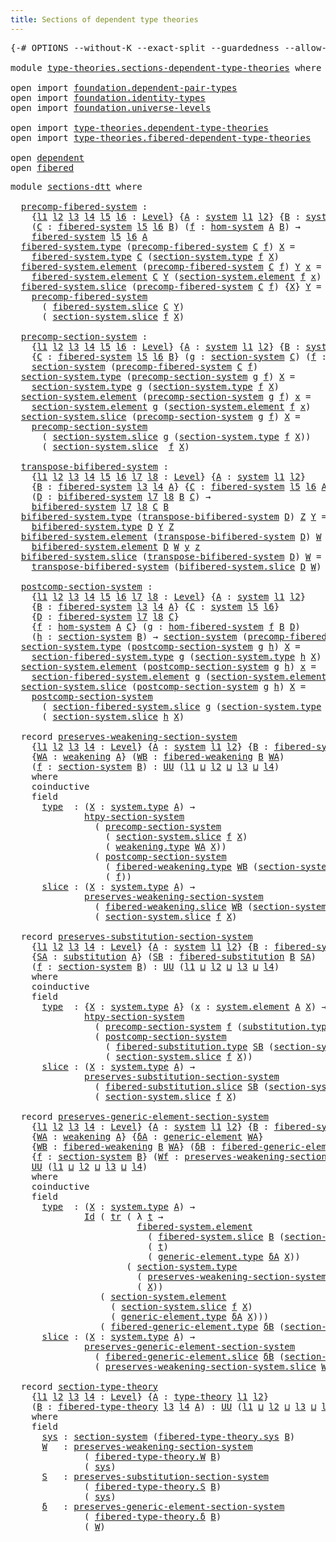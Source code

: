 ```yaml
---
title: Sections of dependent type theories
---
```


<pre class="Agda"><a id="61" class="Symbol">{-#</a> <a id="65" class="Keyword">OPTIONS</a> <a id="73" class="Pragma">--without-K</a> <a id="85" class="Pragma">--exact-split</a> <a id="99" class="Pragma">--guardedness</a> <a id="113" class="Pragma">--allow-unsolved-metas</a> <a id="136" class="Symbol">#-}</a>

<a id="141" class="Keyword">module</a> <a id="148" href="type-theories.sections-dependent-type-theories.html" class="Module">type-theories.sections-dependent-type-theories</a> <a id="195" class="Keyword">where</a>

<a id="202" class="Keyword">open</a> <a id="207" class="Keyword">import</a> <a id="214" href="foundation.dependent-pair-types.html" class="Module">foundation.dependent-pair-types</a>
<a id="246" class="Keyword">open</a> <a id="251" class="Keyword">import</a> <a id="258" href="foundation.identity-types.html" class="Module">foundation.identity-types</a>
<a id="284" class="Keyword">open</a> <a id="289" class="Keyword">import</a> <a id="296" href="foundation.universe-levels.html" class="Module">foundation.universe-levels</a>

<a id="324" class="Keyword">open</a> <a id="329" class="Keyword">import</a> <a id="336" href="type-theories.dependent-type-theories.html" class="Module">type-theories.dependent-type-theories</a>
<a id="374" class="Keyword">open</a> <a id="379" class="Keyword">import</a> <a id="386" href="type-theories.fibered-dependent-type-theories.html" class="Module">type-theories.fibered-dependent-type-theories</a>

<a id="433" class="Keyword">open</a> <a id="438" href="type-theories.dependent-type-theories.html#722" class="Module">dependent</a>
<a id="448" class="Keyword">open</a> <a id="453" href="type-theories.fibered-dependent-type-theories.html#460" class="Module">fibered</a>
</pre>
<pre class="Agda"><a id="474" class="Keyword">module</a> <a id="sections-dtt"></a><a id="481" href="type-theories.sections-dependent-type-theories.html#481" class="Module">sections-dtt</a> <a id="494" class="Keyword">where</a>

  <a id="sections-dtt.precomp-fibered-system"></a><a id="503" href="type-theories.sections-dependent-type-theories.html#503" class="Function">precomp-fibered-system</a> <a id="526" class="Symbol">:</a>
    <a id="532" class="Symbol">{</a><a id="533" href="type-theories.sections-dependent-type-theories.html#533" class="Bound">l1</a> <a id="536" href="type-theories.sections-dependent-type-theories.html#536" class="Bound">l2</a> <a id="539" href="type-theories.sections-dependent-type-theories.html#539" class="Bound">l3</a> <a id="542" href="type-theories.sections-dependent-type-theories.html#542" class="Bound">l4</a> <a id="545" href="type-theories.sections-dependent-type-theories.html#545" class="Bound">l5</a> <a id="548" href="type-theories.sections-dependent-type-theories.html#548" class="Bound">l6</a> <a id="551" class="Symbol">:</a> <a id="553" href="Agda.Primitive.html#597" class="Postulate">Level</a><a id="558" class="Symbol">}</a> <a id="560" class="Symbol">{</a><a id="561" href="type-theories.sections-dependent-type-theories.html#561" class="Bound">A</a> <a id="563" class="Symbol">:</a> <a id="565" href="type-theories.dependent-type-theories.html#1078" class="Record">system</a> <a id="572" href="type-theories.sections-dependent-type-theories.html#533" class="Bound">l1</a> <a id="575" href="type-theories.sections-dependent-type-theories.html#536" class="Bound">l2</a><a id="577" class="Symbol">}</a> <a id="579" class="Symbol">{</a><a id="580" href="type-theories.sections-dependent-type-theories.html#580" class="Bound">B</a> <a id="582" class="Symbol">:</a> <a id="584" href="type-theories.dependent-type-theories.html#1078" class="Record">system</a> <a id="591" href="type-theories.sections-dependent-type-theories.html#539" class="Bound">l3</a> <a id="594" href="type-theories.sections-dependent-type-theories.html#542" class="Bound">l4</a><a id="596" class="Symbol">}</a>
    <a id="602" class="Symbol">(</a><a id="603" href="type-theories.sections-dependent-type-theories.html#603" class="Bound">C</a> <a id="605" class="Symbol">:</a> <a id="607" href="type-theories.dependent-type-theories.html#1261" class="Record">fibered-system</a> <a id="622" href="type-theories.sections-dependent-type-theories.html#545" class="Bound">l5</a> <a id="625" href="type-theories.sections-dependent-type-theories.html#548" class="Bound">l6</a> <a id="628" href="type-theories.sections-dependent-type-theories.html#580" class="Bound">B</a><a id="629" class="Symbol">)</a> <a id="631" class="Symbol">(</a><a id="632" href="type-theories.sections-dependent-type-theories.html#632" class="Bound">f</a> <a id="634" class="Symbol">:</a> <a id="636" href="type-theories.dependent-type-theories.html#8493" class="Function">hom-system</a> <a id="647" href="type-theories.sections-dependent-type-theories.html#561" class="Bound">A</a> <a id="649" href="type-theories.sections-dependent-type-theories.html#580" class="Bound">B</a><a id="650" class="Symbol">)</a> <a id="652" class="Symbol">→</a>
    <a id="658" href="type-theories.dependent-type-theories.html#1261" class="Record">fibered-system</a> <a id="673" href="type-theories.sections-dependent-type-theories.html#545" class="Bound">l5</a> <a id="676" href="type-theories.sections-dependent-type-theories.html#548" class="Bound">l6</a> <a id="679" href="type-theories.sections-dependent-type-theories.html#561" class="Bound">A</a>
  <a id="683" href="type-theories.dependent-type-theories.html#1416" class="Field">fibered-system.type</a> <a id="703" class="Symbol">(</a><a id="704" href="type-theories.sections-dependent-type-theories.html#503" class="Function">precomp-fibered-system</a> <a id="727" href="type-theories.sections-dependent-type-theories.html#727" class="Bound">C</a> <a id="729" href="type-theories.sections-dependent-type-theories.html#729" class="Bound">f</a><a id="730" class="Symbol">)</a> <a id="732" href="type-theories.sections-dependent-type-theories.html#732" class="Bound">X</a> <a id="734" class="Symbol">=</a>
    <a id="740" href="type-theories.dependent-type-theories.html#1416" class="Field">fibered-system.type</a> <a id="760" href="type-theories.sections-dependent-type-theories.html#727" class="Bound">C</a> <a id="762" class="Symbol">(</a><a id="763" href="type-theories.dependent-type-theories.html#1795" class="Field">section-system.type</a> <a id="783" href="type-theories.sections-dependent-type-theories.html#729" class="Bound">f</a> <a id="785" href="type-theories.sections-dependent-type-theories.html#732" class="Bound">X</a><a id="786" class="Symbol">)</a>
  <a id="790" href="type-theories.dependent-type-theories.html#1454" class="Field">fibered-system.element</a> <a id="813" class="Symbol">(</a><a id="814" href="type-theories.sections-dependent-type-theories.html#503" class="Function">precomp-fibered-system</a> <a id="837" href="type-theories.sections-dependent-type-theories.html#837" class="Bound">C</a> <a id="839" href="type-theories.sections-dependent-type-theories.html#839" class="Bound">f</a><a id="840" class="Symbol">)</a> <a id="842" href="type-theories.sections-dependent-type-theories.html#842" class="Bound">Y</a> <a id="844" href="type-theories.sections-dependent-type-theories.html#844" class="Bound">x</a> <a id="846" class="Symbol">=</a>
    <a id="852" href="type-theories.dependent-type-theories.html#1454" class="Field">fibered-system.element</a> <a id="875" href="type-theories.sections-dependent-type-theories.html#837" class="Bound">C</a> <a id="877" href="type-theories.sections-dependent-type-theories.html#842" class="Bound">Y</a> <a id="879" class="Symbol">(</a><a id="880" href="type-theories.dependent-type-theories.html#1857" class="Field">section-system.element</a> <a id="903" href="type-theories.sections-dependent-type-theories.html#839" class="Bound">f</a> <a id="905" href="type-theories.sections-dependent-type-theories.html#844" class="Bound">x</a><a id="906" class="Symbol">)</a>
  <a id="910" href="type-theories.dependent-type-theories.html#1528" class="Field">fibered-system.slice</a> <a id="931" class="Symbol">(</a><a id="932" href="type-theories.sections-dependent-type-theories.html#503" class="Function">precomp-fibered-system</a> <a id="955" href="type-theories.sections-dependent-type-theories.html#955" class="Bound">C</a> <a id="957" href="type-theories.sections-dependent-type-theories.html#957" class="Bound">f</a><a id="958" class="Symbol">)</a> <a id="960" class="Symbol">{</a><a id="961" href="type-theories.sections-dependent-type-theories.html#961" class="Bound">X</a><a id="962" class="Symbol">}</a> <a id="964" href="type-theories.sections-dependent-type-theories.html#964" class="Bound">Y</a> <a id="966" class="Symbol">=</a>
    <a id="972" href="type-theories.sections-dependent-type-theories.html#503" class="Function">precomp-fibered-system</a>
      <a id="1001" class="Symbol">(</a> <a id="1003" href="type-theories.dependent-type-theories.html#1528" class="Field">fibered-system.slice</a> <a id="1024" href="type-theories.sections-dependent-type-theories.html#955" class="Bound">C</a> <a id="1026" href="type-theories.sections-dependent-type-theories.html#964" class="Bound">Y</a><a id="1027" class="Symbol">)</a>
      <a id="1035" class="Symbol">(</a> <a id="1037" href="type-theories.dependent-type-theories.html#1972" class="Field">section-system.slice</a> <a id="1058" href="type-theories.sections-dependent-type-theories.html#957" class="Bound">f</a> <a id="1060" href="type-theories.sections-dependent-type-theories.html#961" class="Bound">X</a><a id="1061" class="Symbol">)</a>

  <a id="sections-dtt.precomp-section-system"></a><a id="1066" href="type-theories.sections-dependent-type-theories.html#1066" class="Function">precomp-section-system</a> <a id="1089" class="Symbol">:</a>
    <a id="1095" class="Symbol">{</a><a id="1096" href="type-theories.sections-dependent-type-theories.html#1096" class="Bound">l1</a> <a id="1099" href="type-theories.sections-dependent-type-theories.html#1099" class="Bound">l2</a> <a id="1102" href="type-theories.sections-dependent-type-theories.html#1102" class="Bound">l3</a> <a id="1105" href="type-theories.sections-dependent-type-theories.html#1105" class="Bound">l4</a> <a id="1108" href="type-theories.sections-dependent-type-theories.html#1108" class="Bound">l5</a> <a id="1111" href="type-theories.sections-dependent-type-theories.html#1111" class="Bound">l6</a> <a id="1114" class="Symbol">:</a> <a id="1116" href="Agda.Primitive.html#597" class="Postulate">Level</a><a id="1121" class="Symbol">}</a> <a id="1123" class="Symbol">{</a><a id="1124" href="type-theories.sections-dependent-type-theories.html#1124" class="Bound">A</a> <a id="1126" class="Symbol">:</a> <a id="1128" href="type-theories.dependent-type-theories.html#1078" class="Record">system</a> <a id="1135" href="type-theories.sections-dependent-type-theories.html#1096" class="Bound">l1</a> <a id="1138" href="type-theories.sections-dependent-type-theories.html#1099" class="Bound">l2</a><a id="1140" class="Symbol">}</a> <a id="1142" class="Symbol">{</a><a id="1143" href="type-theories.sections-dependent-type-theories.html#1143" class="Bound">B</a> <a id="1145" class="Symbol">:</a> <a id="1147" href="type-theories.dependent-type-theories.html#1078" class="Record">system</a> <a id="1154" href="type-theories.sections-dependent-type-theories.html#1102" class="Bound">l3</a> <a id="1157" href="type-theories.sections-dependent-type-theories.html#1105" class="Bound">l4</a><a id="1159" class="Symbol">}</a>
    <a id="1165" class="Symbol">{</a><a id="1166" href="type-theories.sections-dependent-type-theories.html#1166" class="Bound">C</a> <a id="1168" class="Symbol">:</a> <a id="1170" href="type-theories.dependent-type-theories.html#1261" class="Record">fibered-system</a> <a id="1185" href="type-theories.sections-dependent-type-theories.html#1108" class="Bound">l5</a> <a id="1188" href="type-theories.sections-dependent-type-theories.html#1111" class="Bound">l6</a> <a id="1191" href="type-theories.sections-dependent-type-theories.html#1143" class="Bound">B</a><a id="1192" class="Symbol">}</a> <a id="1194" class="Symbol">(</a><a id="1195" href="type-theories.sections-dependent-type-theories.html#1195" class="Bound">g</a> <a id="1197" class="Symbol">:</a> <a id="1199" href="type-theories.dependent-type-theories.html#1635" class="Record">section-system</a> <a id="1214" href="type-theories.sections-dependent-type-theories.html#1166" class="Bound">C</a><a id="1215" class="Symbol">)</a> <a id="1217" class="Symbol">(</a><a id="1218" href="type-theories.sections-dependent-type-theories.html#1218" class="Bound">f</a> <a id="1220" class="Symbol">:</a> <a id="1222" href="type-theories.dependent-type-theories.html#8493" class="Function">hom-system</a> <a id="1233" href="type-theories.sections-dependent-type-theories.html#1124" class="Bound">A</a> <a id="1235" href="type-theories.sections-dependent-type-theories.html#1143" class="Bound">B</a><a id="1236" class="Symbol">)</a> <a id="1238" class="Symbol">→</a>
    <a id="1244" href="type-theories.dependent-type-theories.html#1635" class="Record">section-system</a> <a id="1259" class="Symbol">(</a><a id="1260" href="type-theories.sections-dependent-type-theories.html#503" class="Function">precomp-fibered-system</a> <a id="1283" href="type-theories.sections-dependent-type-theories.html#1166" class="Bound">C</a> <a id="1285" href="type-theories.sections-dependent-type-theories.html#1218" class="Bound">f</a><a id="1286" class="Symbol">)</a>
  <a id="1290" href="type-theories.dependent-type-theories.html#1795" class="Field">section-system.type</a> <a id="1310" class="Symbol">(</a><a id="1311" href="type-theories.sections-dependent-type-theories.html#1066" class="Function">precomp-section-system</a> <a id="1334" href="type-theories.sections-dependent-type-theories.html#1334" class="Bound">g</a> <a id="1336" href="type-theories.sections-dependent-type-theories.html#1336" class="Bound">f</a><a id="1337" class="Symbol">)</a> <a id="1339" href="type-theories.sections-dependent-type-theories.html#1339" class="Bound">X</a> <a id="1341" class="Symbol">=</a>
    <a id="1347" href="type-theories.dependent-type-theories.html#1795" class="Field">section-system.type</a> <a id="1367" href="type-theories.sections-dependent-type-theories.html#1334" class="Bound">g</a> <a id="1369" class="Symbol">(</a><a id="1370" href="type-theories.dependent-type-theories.html#1795" class="Field">section-system.type</a> <a id="1390" href="type-theories.sections-dependent-type-theories.html#1336" class="Bound">f</a> <a id="1392" href="type-theories.sections-dependent-type-theories.html#1339" class="Bound">X</a><a id="1393" class="Symbol">)</a>
  <a id="1397" href="type-theories.dependent-type-theories.html#1857" class="Field">section-system.element</a> <a id="1420" class="Symbol">(</a><a id="1421" href="type-theories.sections-dependent-type-theories.html#1066" class="Function">precomp-section-system</a> <a id="1444" href="type-theories.sections-dependent-type-theories.html#1444" class="Bound">g</a> <a id="1446" href="type-theories.sections-dependent-type-theories.html#1446" class="Bound">f</a><a id="1447" class="Symbol">)</a> <a id="1449" href="type-theories.sections-dependent-type-theories.html#1449" class="Bound">x</a> <a id="1451" class="Symbol">=</a>
    <a id="1457" href="type-theories.dependent-type-theories.html#1857" class="Field">section-system.element</a> <a id="1480" href="type-theories.sections-dependent-type-theories.html#1444" class="Bound">g</a> <a id="1482" class="Symbol">(</a><a id="1483" href="type-theories.dependent-type-theories.html#1857" class="Field">section-system.element</a> <a id="1506" href="type-theories.sections-dependent-type-theories.html#1446" class="Bound">f</a> <a id="1508" href="type-theories.sections-dependent-type-theories.html#1449" class="Bound">x</a><a id="1509" class="Symbol">)</a>
  <a id="1513" href="type-theories.dependent-type-theories.html#1972" class="Field">section-system.slice</a> <a id="1534" class="Symbol">(</a><a id="1535" href="type-theories.sections-dependent-type-theories.html#1066" class="Function">precomp-section-system</a> <a id="1558" href="type-theories.sections-dependent-type-theories.html#1558" class="Bound">g</a> <a id="1560" href="type-theories.sections-dependent-type-theories.html#1560" class="Bound">f</a><a id="1561" class="Symbol">)</a> <a id="1563" href="type-theories.sections-dependent-type-theories.html#1563" class="Bound">X</a> <a id="1565" class="Symbol">=</a>
    <a id="1571" href="type-theories.sections-dependent-type-theories.html#1066" class="Function">precomp-section-system</a>
      <a id="1600" class="Symbol">(</a> <a id="1602" href="type-theories.dependent-type-theories.html#1972" class="Field">section-system.slice</a> <a id="1623" href="type-theories.sections-dependent-type-theories.html#1558" class="Bound">g</a> <a id="1625" class="Symbol">(</a><a id="1626" href="type-theories.dependent-type-theories.html#1795" class="Field">section-system.type</a> <a id="1646" href="type-theories.sections-dependent-type-theories.html#1560" class="Bound">f</a> <a id="1648" href="type-theories.sections-dependent-type-theories.html#1563" class="Bound">X</a><a id="1649" class="Symbol">))</a>
      <a id="1658" class="Symbol">(</a> <a id="1660" href="type-theories.dependent-type-theories.html#1972" class="Field">section-system.slice</a>  <a id="1682" href="type-theories.sections-dependent-type-theories.html#1560" class="Bound">f</a> <a id="1684" href="type-theories.sections-dependent-type-theories.html#1563" class="Bound">X</a><a id="1685" class="Symbol">)</a>

  <a id="sections-dtt.transpose-bifibered-system"></a><a id="1690" href="type-theories.sections-dependent-type-theories.html#1690" class="Function">transpose-bifibered-system</a> <a id="1717" class="Symbol">:</a>
    <a id="1723" class="Symbol">{</a><a id="1724" href="type-theories.sections-dependent-type-theories.html#1724" class="Bound">l1</a> <a id="1727" href="type-theories.sections-dependent-type-theories.html#1727" class="Bound">l2</a> <a id="1730" href="type-theories.sections-dependent-type-theories.html#1730" class="Bound">l3</a> <a id="1733" href="type-theories.sections-dependent-type-theories.html#1733" class="Bound">l4</a> <a id="1736" href="type-theories.sections-dependent-type-theories.html#1736" class="Bound">l5</a> <a id="1739" href="type-theories.sections-dependent-type-theories.html#1739" class="Bound">l6</a> <a id="1742" href="type-theories.sections-dependent-type-theories.html#1742" class="Bound">l7</a> <a id="1745" href="type-theories.sections-dependent-type-theories.html#1745" class="Bound">l8</a> <a id="1748" class="Symbol">:</a> <a id="1750" href="Agda.Primitive.html#597" class="Postulate">Level</a><a id="1755" class="Symbol">}</a> <a id="1757" class="Symbol">{</a><a id="1758" href="type-theories.sections-dependent-type-theories.html#1758" class="Bound">A</a> <a id="1760" class="Symbol">:</a> <a id="1762" href="type-theories.dependent-type-theories.html#1078" class="Record">system</a> <a id="1769" href="type-theories.sections-dependent-type-theories.html#1724" class="Bound">l1</a> <a id="1772" href="type-theories.sections-dependent-type-theories.html#1727" class="Bound">l2</a><a id="1774" class="Symbol">}</a>
    <a id="1780" class="Symbol">{</a><a id="1781" href="type-theories.sections-dependent-type-theories.html#1781" class="Bound">B</a> <a id="1783" class="Symbol">:</a> <a id="1785" href="type-theories.dependent-type-theories.html#1261" class="Record">fibered-system</a> <a id="1800" href="type-theories.sections-dependent-type-theories.html#1730" class="Bound">l3</a> <a id="1803" href="type-theories.sections-dependent-type-theories.html#1733" class="Bound">l4</a> <a id="1806" href="type-theories.sections-dependent-type-theories.html#1758" class="Bound">A</a><a id="1807" class="Symbol">}</a> <a id="1809" class="Symbol">{</a><a id="1810" href="type-theories.sections-dependent-type-theories.html#1810" class="Bound">C</a> <a id="1812" class="Symbol">:</a> <a id="1814" href="type-theories.dependent-type-theories.html#1261" class="Record">fibered-system</a> <a id="1829" href="type-theories.sections-dependent-type-theories.html#1736" class="Bound">l5</a> <a id="1832" href="type-theories.sections-dependent-type-theories.html#1739" class="Bound">l6</a> <a id="1835" href="type-theories.sections-dependent-type-theories.html#1758" class="Bound">A</a><a id="1836" class="Symbol">}</a>
    <a id="1842" class="Symbol">(</a><a id="1843" href="type-theories.sections-dependent-type-theories.html#1843" class="Bound">D</a> <a id="1845" class="Symbol">:</a> <a id="1847" href="type-theories.fibered-dependent-type-theories.html#484" class="Record">bifibered-system</a> <a id="1864" href="type-theories.sections-dependent-type-theories.html#1742" class="Bound">l7</a> <a id="1867" href="type-theories.sections-dependent-type-theories.html#1745" class="Bound">l8</a> <a id="1870" href="type-theories.sections-dependent-type-theories.html#1781" class="Bound">B</a> <a id="1872" href="type-theories.sections-dependent-type-theories.html#1810" class="Bound">C</a><a id="1873" class="Symbol">)</a> <a id="1875" class="Symbol">→</a>
    <a id="1881" href="type-theories.fibered-dependent-type-theories.html#484" class="Record">bifibered-system</a> <a id="1898" href="type-theories.sections-dependent-type-theories.html#1742" class="Bound">l7</a> <a id="1901" href="type-theories.sections-dependent-type-theories.html#1745" class="Bound">l8</a> <a id="1904" href="type-theories.sections-dependent-type-theories.html#1810" class="Bound">C</a> <a id="1906" href="type-theories.sections-dependent-type-theories.html#1781" class="Bound">B</a>
  <a id="1910" href="type-theories.fibered-dependent-type-theories.html#731" class="Field">bifibered-system.type</a> <a id="1932" class="Symbol">(</a><a id="1933" href="type-theories.sections-dependent-type-theories.html#1690" class="Function">transpose-bifibered-system</a> <a id="1960" href="type-theories.sections-dependent-type-theories.html#1960" class="Bound">D</a><a id="1961" class="Symbol">)</a> <a id="1963" href="type-theories.sections-dependent-type-theories.html#1963" class="Bound">Z</a> <a id="1965" href="type-theories.sections-dependent-type-theories.html#1965" class="Bound">Y</a> <a id="1967" class="Symbol">=</a>
    <a id="1973" href="type-theories.fibered-dependent-type-theories.html#731" class="Field">bifibered-system.type</a> <a id="1995" href="type-theories.sections-dependent-type-theories.html#1960" class="Bound">D</a> <a id="1997" href="type-theories.sections-dependent-type-theories.html#1965" class="Bound">Y</a> <a id="1999" href="type-theories.sections-dependent-type-theories.html#1963" class="Bound">Z</a>
  <a id="2003" href="type-theories.fibered-dependent-type-theories.html#851" class="Field">bifibered-system.element</a> <a id="2028" class="Symbol">(</a><a id="2029" href="type-theories.sections-dependent-type-theories.html#1690" class="Function">transpose-bifibered-system</a> <a id="2056" href="type-theories.sections-dependent-type-theories.html#2056" class="Bound">D</a><a id="2057" class="Symbol">)</a> <a id="2059" href="type-theories.sections-dependent-type-theories.html#2059" class="Bound">W</a> <a id="2061" href="type-theories.sections-dependent-type-theories.html#2061" class="Bound">z</a> <a id="2063" href="type-theories.sections-dependent-type-theories.html#2063" class="Bound">y</a> <a id="2065" class="Symbol">=</a>
    <a id="2071" href="type-theories.fibered-dependent-type-theories.html#851" class="Field">bifibered-system.element</a> <a id="2096" href="type-theories.sections-dependent-type-theories.html#2056" class="Bound">D</a> <a id="2098" href="type-theories.sections-dependent-type-theories.html#2059" class="Bound">W</a> <a id="2100" href="type-theories.sections-dependent-type-theories.html#2063" class="Bound">y</a> <a id="2102" href="type-theories.sections-dependent-type-theories.html#2061" class="Bound">z</a>
  <a id="2106" href="type-theories.fibered-dependent-type-theories.html#1113" class="Field">bifibered-system.slice</a> <a id="2129" class="Symbol">(</a><a id="2130" href="type-theories.sections-dependent-type-theories.html#1690" class="Function">transpose-bifibered-system</a> <a id="2157" href="type-theories.sections-dependent-type-theories.html#2157" class="Bound">D</a><a id="2158" class="Symbol">)</a> <a id="2160" href="type-theories.sections-dependent-type-theories.html#2160" class="Bound">W</a> <a id="2162" class="Symbol">=</a>
    <a id="2168" href="type-theories.sections-dependent-type-theories.html#1690" class="Function">transpose-bifibered-system</a> <a id="2195" class="Symbol">(</a><a id="2196" href="type-theories.fibered-dependent-type-theories.html#1113" class="Field">bifibered-system.slice</a> <a id="2219" href="type-theories.sections-dependent-type-theories.html#2157" class="Bound">D</a> <a id="2221" href="type-theories.sections-dependent-type-theories.html#2160" class="Bound">W</a><a id="2222" class="Symbol">)</a>

  <a id="sections-dtt.postcomp-section-system"></a><a id="2227" href="type-theories.sections-dependent-type-theories.html#2227" class="Function">postcomp-section-system</a> <a id="2251" class="Symbol">:</a>
    <a id="2257" class="Symbol">{</a><a id="2258" href="type-theories.sections-dependent-type-theories.html#2258" class="Bound">l1</a> <a id="2261" href="type-theories.sections-dependent-type-theories.html#2261" class="Bound">l2</a> <a id="2264" href="type-theories.sections-dependent-type-theories.html#2264" class="Bound">l3</a> <a id="2267" href="type-theories.sections-dependent-type-theories.html#2267" class="Bound">l4</a> <a id="2270" href="type-theories.sections-dependent-type-theories.html#2270" class="Bound">l5</a> <a id="2273" href="type-theories.sections-dependent-type-theories.html#2273" class="Bound">l6</a> <a id="2276" href="type-theories.sections-dependent-type-theories.html#2276" class="Bound">l7</a> <a id="2279" href="type-theories.sections-dependent-type-theories.html#2279" class="Bound">l8</a> <a id="2282" class="Symbol">:</a> <a id="2284" href="Agda.Primitive.html#597" class="Postulate">Level</a><a id="2289" class="Symbol">}</a> <a id="2291" class="Symbol">{</a><a id="2292" href="type-theories.sections-dependent-type-theories.html#2292" class="Bound">A</a> <a id="2294" class="Symbol">:</a> <a id="2296" href="type-theories.dependent-type-theories.html#1078" class="Record">system</a> <a id="2303" href="type-theories.sections-dependent-type-theories.html#2258" class="Bound">l1</a> <a id="2306" href="type-theories.sections-dependent-type-theories.html#2261" class="Bound">l2</a><a id="2308" class="Symbol">}</a>
    <a id="2314" class="Symbol">{</a><a id="2315" href="type-theories.sections-dependent-type-theories.html#2315" class="Bound">B</a> <a id="2317" class="Symbol">:</a> <a id="2319" href="type-theories.dependent-type-theories.html#1261" class="Record">fibered-system</a> <a id="2334" href="type-theories.sections-dependent-type-theories.html#2264" class="Bound">l3</a> <a id="2337" href="type-theories.sections-dependent-type-theories.html#2267" class="Bound">l4</a> <a id="2340" href="type-theories.sections-dependent-type-theories.html#2292" class="Bound">A</a><a id="2341" class="Symbol">}</a> <a id="2343" class="Symbol">{</a><a id="2344" href="type-theories.sections-dependent-type-theories.html#2344" class="Bound">C</a> <a id="2346" class="Symbol">:</a> <a id="2348" href="type-theories.dependent-type-theories.html#1078" class="Record">system</a> <a id="2355" href="type-theories.sections-dependent-type-theories.html#2270" class="Bound">l5</a> <a id="2358" href="type-theories.sections-dependent-type-theories.html#2273" class="Bound">l6</a><a id="2360" class="Symbol">}</a>
    <a id="2366" class="Symbol">{</a><a id="2367" href="type-theories.sections-dependent-type-theories.html#2367" class="Bound">D</a> <a id="2369" class="Symbol">:</a> <a id="2371" href="type-theories.dependent-type-theories.html#1261" class="Record">fibered-system</a> <a id="2386" href="type-theories.sections-dependent-type-theories.html#2276" class="Bound">l7</a> <a id="2389" href="type-theories.sections-dependent-type-theories.html#2279" class="Bound">l8</a> <a id="2392" href="type-theories.sections-dependent-type-theories.html#2344" class="Bound">C</a><a id="2393" class="Symbol">}</a>
    <a id="2399" class="Symbol">{</a><a id="2400" href="type-theories.sections-dependent-type-theories.html#2400" class="Bound">f</a> <a id="2402" class="Symbol">:</a> <a id="2404" href="type-theories.dependent-type-theories.html#8493" class="Function">hom-system</a> <a id="2415" href="type-theories.sections-dependent-type-theories.html#2292" class="Bound">A</a> <a id="2417" href="type-theories.sections-dependent-type-theories.html#2344" class="Bound">C</a><a id="2418" class="Symbol">}</a> <a id="2420" class="Symbol">(</a><a id="2421" href="type-theories.sections-dependent-type-theories.html#2421" class="Bound">g</a> <a id="2423" class="Symbol">:</a> <a id="2425" href="type-theories.fibered-dependent-type-theories.html#8017" class="Function">hom-fibered-system</a> <a id="2444" href="type-theories.sections-dependent-type-theories.html#2400" class="Bound">f</a> <a id="2446" href="type-theories.sections-dependent-type-theories.html#2315" class="Bound">B</a> <a id="2448" href="type-theories.sections-dependent-type-theories.html#2367" class="Bound">D</a><a id="2449" class="Symbol">)</a>
    <a id="2455" class="Symbol">(</a><a id="2456" href="type-theories.sections-dependent-type-theories.html#2456" class="Bound">h</a> <a id="2458" class="Symbol">:</a> <a id="2460" href="type-theories.dependent-type-theories.html#1635" class="Record">section-system</a> <a id="2475" href="type-theories.sections-dependent-type-theories.html#2315" class="Bound">B</a><a id="2476" class="Symbol">)</a> <a id="2478" class="Symbol">→</a> <a id="2480" href="type-theories.dependent-type-theories.html#1635" class="Record">section-system</a> <a id="2495" class="Symbol">(</a><a id="2496" href="type-theories.sections-dependent-type-theories.html#503" class="Function">precomp-fibered-system</a> <a id="2519" href="type-theories.sections-dependent-type-theories.html#2367" class="Bound">D</a> <a id="2521" href="type-theories.sections-dependent-type-theories.html#2400" class="Bound">f</a><a id="2522" class="Symbol">)</a>
  <a id="2526" href="type-theories.dependent-type-theories.html#1795" class="Field">section-system.type</a> <a id="2546" class="Symbol">(</a><a id="2547" href="type-theories.sections-dependent-type-theories.html#2227" class="Function">postcomp-section-system</a> <a id="2571" href="type-theories.sections-dependent-type-theories.html#2571" class="Bound">g</a> <a id="2573" href="type-theories.sections-dependent-type-theories.html#2573" class="Bound">h</a><a id="2574" class="Symbol">)</a> <a id="2576" href="type-theories.sections-dependent-type-theories.html#2576" class="Bound">X</a> <a id="2578" class="Symbol">=</a>
    <a id="2584" href="type-theories.fibered-dependent-type-theories.html#2322" class="Field">section-fibered-system.type</a> <a id="2612" href="type-theories.sections-dependent-type-theories.html#2571" class="Bound">g</a> <a id="2614" class="Symbol">(</a><a id="2615" href="type-theories.dependent-type-theories.html#1795" class="Field">section-system.type</a> <a id="2635" href="type-theories.sections-dependent-type-theories.html#2573" class="Bound">h</a> <a id="2637" href="type-theories.sections-dependent-type-theories.html#2576" class="Bound">X</a><a id="2638" class="Symbol">)</a>
  <a id="2642" href="type-theories.dependent-type-theories.html#1857" class="Field">section-system.element</a> <a id="2665" class="Symbol">(</a><a id="2666" href="type-theories.sections-dependent-type-theories.html#2227" class="Function">postcomp-section-system</a> <a id="2690" href="type-theories.sections-dependent-type-theories.html#2690" class="Bound">g</a> <a id="2692" href="type-theories.sections-dependent-type-theories.html#2692" class="Bound">h</a><a id="2693" class="Symbol">)</a> <a id="2695" href="type-theories.sections-dependent-type-theories.html#2695" class="Bound">x</a> <a id="2697" class="Symbol">=</a>
    <a id="2703" href="type-theories.fibered-dependent-type-theories.html#2458" class="Field">section-fibered-system.element</a> <a id="2734" href="type-theories.sections-dependent-type-theories.html#2690" class="Bound">g</a> <a id="2736" class="Symbol">(</a><a id="2737" href="type-theories.dependent-type-theories.html#1857" class="Field">section-system.element</a> <a id="2760" href="type-theories.sections-dependent-type-theories.html#2692" class="Bound">h</a> <a id="2762" href="type-theories.sections-dependent-type-theories.html#2695" class="Bound">x</a><a id="2763" class="Symbol">)</a>
  <a id="2767" href="type-theories.dependent-type-theories.html#1972" class="Field">section-system.slice</a> <a id="2788" class="Symbol">(</a><a id="2789" href="type-theories.sections-dependent-type-theories.html#2227" class="Function">postcomp-section-system</a> <a id="2813" href="type-theories.sections-dependent-type-theories.html#2813" class="Bound">g</a> <a id="2815" href="type-theories.sections-dependent-type-theories.html#2815" class="Bound">h</a><a id="2816" class="Symbol">)</a> <a id="2818" href="type-theories.sections-dependent-type-theories.html#2818" class="Bound">X</a> <a id="2820" class="Symbol">=</a>
    <a id="2826" href="type-theories.sections-dependent-type-theories.html#2227" class="Function">postcomp-section-system</a>
      <a id="2856" class="Symbol">(</a> <a id="2858" href="type-theories.fibered-dependent-type-theories.html#2747" class="Field">section-fibered-system.slice</a> <a id="2887" href="type-theories.sections-dependent-type-theories.html#2813" class="Bound">g</a> <a id="2889" class="Symbol">(</a><a id="2890" href="type-theories.dependent-type-theories.html#1795" class="Field">section-system.type</a> <a id="2910" href="type-theories.sections-dependent-type-theories.html#2815" class="Bound">h</a> <a id="2912" href="type-theories.sections-dependent-type-theories.html#2818" class="Bound">X</a><a id="2913" class="Symbol">))</a>
      <a id="2922" class="Symbol">(</a> <a id="2924" href="type-theories.dependent-type-theories.html#1972" class="Field">section-system.slice</a> <a id="2945" href="type-theories.sections-dependent-type-theories.html#2815" class="Bound">h</a> <a id="2947" href="type-theories.sections-dependent-type-theories.html#2818" class="Bound">X</a><a id="2948" class="Symbol">)</a>

  <a id="2953" class="Keyword">record</a> <a id="sections-dtt.preserves-weakening-section-system"></a><a id="2960" href="type-theories.sections-dependent-type-theories.html#2960" class="Record">preserves-weakening-section-system</a>
    <a id="2999" class="Symbol">{</a><a id="3000" href="type-theories.sections-dependent-type-theories.html#3000" class="Bound">l1</a> <a id="3003" href="type-theories.sections-dependent-type-theories.html#3003" class="Bound">l2</a> <a id="3006" href="type-theories.sections-dependent-type-theories.html#3006" class="Bound">l3</a> <a id="3009" href="type-theories.sections-dependent-type-theories.html#3009" class="Bound">l4</a> <a id="3012" class="Symbol">:</a> <a id="3014" href="Agda.Primitive.html#597" class="Postulate">Level</a><a id="3019" class="Symbol">}</a> <a id="3021" class="Symbol">{</a><a id="3022" href="type-theories.sections-dependent-type-theories.html#3022" class="Bound">A</a> <a id="3024" class="Symbol">:</a> <a id="3026" href="type-theories.dependent-type-theories.html#1078" class="Record">system</a> <a id="3033" href="type-theories.sections-dependent-type-theories.html#3000" class="Bound">l1</a> <a id="3036" href="type-theories.sections-dependent-type-theories.html#3003" class="Bound">l2</a><a id="3038" class="Symbol">}</a> <a id="3040" class="Symbol">{</a><a id="3041" href="type-theories.sections-dependent-type-theories.html#3041" class="Bound">B</a> <a id="3043" class="Symbol">:</a> <a id="3045" href="type-theories.dependent-type-theories.html#1261" class="Record">fibered-system</a> <a id="3060" href="type-theories.sections-dependent-type-theories.html#3006" class="Bound">l3</a> <a id="3063" href="type-theories.sections-dependent-type-theories.html#3009" class="Bound">l4</a> <a id="3066" href="type-theories.sections-dependent-type-theories.html#3022" class="Bound">A</a><a id="3067" class="Symbol">}</a>
    <a id="3073" class="Symbol">{</a><a id="3074" href="type-theories.sections-dependent-type-theories.html#3074" class="Bound">WA</a> <a id="3077" class="Symbol">:</a> <a id="3079" href="type-theories.dependent-type-theories.html#17463" class="Record">weakening</a> <a id="3089" href="type-theories.sections-dependent-type-theories.html#3022" class="Bound">A</a><a id="3090" class="Symbol">}</a> <a id="3092" class="Symbol">(</a><a id="3093" href="type-theories.sections-dependent-type-theories.html#3093" class="Bound">WB</a> <a id="3096" class="Symbol">:</a> <a id="3098" href="type-theories.fibered-dependent-type-theories.html#10085" class="Record">fibered-weakening</a> <a id="3116" href="type-theories.sections-dependent-type-theories.html#3041" class="Bound">B</a> <a id="3118" href="type-theories.sections-dependent-type-theories.html#3074" class="Bound">WA</a><a id="3120" class="Symbol">)</a>
    <a id="3126" class="Symbol">(</a><a id="3127" href="type-theories.sections-dependent-type-theories.html#3127" class="Bound">f</a> <a id="3129" class="Symbol">:</a> <a id="3131" href="type-theories.dependent-type-theories.html#1635" class="Record">section-system</a> <a id="3146" href="type-theories.sections-dependent-type-theories.html#3041" class="Bound">B</a><a id="3147" class="Symbol">)</a> <a id="3149" class="Symbol">:</a> <a id="3151" href="foundation-core.universe-levels.html#235" class="Primitive">UU</a> <a id="3154" class="Symbol">(</a><a id="3155" href="type-theories.sections-dependent-type-theories.html#3000" class="Bound">l1</a> <a id="3158" href="Agda.Primitive.html#810" class="Primitive Operator">⊔</a> <a id="3160" href="type-theories.sections-dependent-type-theories.html#3003" class="Bound">l2</a> <a id="3163" href="Agda.Primitive.html#810" class="Primitive Operator">⊔</a> <a id="3165" href="type-theories.sections-dependent-type-theories.html#3006" class="Bound">l3</a> <a id="3168" href="Agda.Primitive.html#810" class="Primitive Operator">⊔</a> <a id="3170" href="type-theories.sections-dependent-type-theories.html#3009" class="Bound">l4</a><a id="3172" class="Symbol">)</a>
    <a id="3178" class="Keyword">where</a>
    <a id="3188" class="Keyword">coinductive</a>
    <a id="3204" class="Keyword">field</a>
      <a id="sections-dtt.preserves-weakening-section-system.type"></a><a id="3216" href="type-theories.sections-dependent-type-theories.html#3216" class="Field">type</a>  <a id="3222" class="Symbol">:</a> <a id="3224" class="Symbol">(</a><a id="3225" href="type-theories.sections-dependent-type-theories.html#3225" class="Bound">X</a> <a id="3227" class="Symbol">:</a> <a id="3229" href="type-theories.dependent-type-theories.html#1164" class="Field">system.type</a> <a id="3241" href="type-theories.sections-dependent-type-theories.html#3022" class="Bound">A</a><a id="3242" class="Symbol">)</a> <a id="3244" class="Symbol">→</a>
              <a id="3260" href="type-theories.dependent-type-theories.html#6210" class="Function">htpy-section-system</a>
                <a id="3296" class="Symbol">(</a> <a id="3298" href="type-theories.sections-dependent-type-theories.html#1066" class="Function">precomp-section-system</a>
                  <a id="3339" class="Symbol">(</a> <a id="3341" href="type-theories.dependent-type-theories.html#1972" class="Field">section-system.slice</a> <a id="3362" href="type-theories.sections-dependent-type-theories.html#3127" class="Bound">f</a> <a id="3364" href="type-theories.sections-dependent-type-theories.html#3225" class="Bound">X</a><a id="3365" class="Symbol">)</a>
                  <a id="3385" class="Symbol">(</a> <a id="3387" href="type-theories.dependent-type-theories.html#17575" class="Field">weakening.type</a> <a id="3402" href="type-theories.sections-dependent-type-theories.html#3074" class="Bound">WA</a> <a id="3405" href="type-theories.sections-dependent-type-theories.html#3225" class="Bound">X</a><a id="3406" class="Symbol">))</a>
                <a id="3425" class="Symbol">(</a> <a id="3427" href="type-theories.sections-dependent-type-theories.html#2227" class="Function">postcomp-section-system</a>
                  <a id="3469" class="Symbol">(</a> <a id="3471" href="type-theories.fibered-dependent-type-theories.html#10266" class="Field">fibered-weakening.type</a> <a id="3494" href="type-theories.sections-dependent-type-theories.html#3093" class="Bound">WB</a> <a id="3497" class="Symbol">(</a><a id="3498" href="type-theories.dependent-type-theories.html#1795" class="Field">section-system.type</a> <a id="3518" href="type-theories.sections-dependent-type-theories.html#3127" class="Bound">f</a> <a id="3520" href="type-theories.sections-dependent-type-theories.html#3225" class="Bound">X</a><a id="3521" class="Symbol">))</a>
                  <a id="3542" class="Symbol">(</a> <a id="3544" href="type-theories.sections-dependent-type-theories.html#3127" class="Bound">f</a><a id="3545" class="Symbol">))</a>
      <a id="sections-dtt.preserves-weakening-section-system.slice"></a><a id="3554" href="type-theories.sections-dependent-type-theories.html#3554" class="Field">slice</a> <a id="3560" class="Symbol">:</a> <a id="3562" class="Symbol">(</a><a id="3563" href="type-theories.sections-dependent-type-theories.html#3563" class="Bound">X</a> <a id="3565" class="Symbol">:</a> <a id="3567" href="type-theories.dependent-type-theories.html#1164" class="Field">system.type</a> <a id="3579" href="type-theories.sections-dependent-type-theories.html#3022" class="Bound">A</a><a id="3580" class="Symbol">)</a> <a id="3582" class="Symbol">→</a>
              <a id="3598" href="type-theories.sections-dependent-type-theories.html#2960" class="Record">preserves-weakening-section-system</a>
                <a id="3649" class="Symbol">(</a> <a id="3651" href="type-theories.fibered-dependent-type-theories.html#10468" class="Field">fibered-weakening.slice</a> <a id="3675" href="type-theories.sections-dependent-type-theories.html#3093" class="Bound">WB</a> <a id="3678" class="Symbol">(</a><a id="3679" href="type-theories.dependent-type-theories.html#1795" class="Field">section-system.type</a> <a id="3699" href="type-theories.sections-dependent-type-theories.html#3127" class="Bound">f</a> <a id="3701" href="type-theories.sections-dependent-type-theories.html#3563" class="Bound">X</a><a id="3702" class="Symbol">))</a>
                <a id="3721" class="Symbol">(</a> <a id="3723" href="type-theories.dependent-type-theories.html#1972" class="Field">section-system.slice</a> <a id="3744" href="type-theories.sections-dependent-type-theories.html#3127" class="Bound">f</a> <a id="3746" href="type-theories.sections-dependent-type-theories.html#3563" class="Bound">X</a><a id="3747" class="Symbol">)</a>

  <a id="3752" class="Keyword">record</a> <a id="sections-dtt.preserves-substitution-section-system"></a><a id="3759" href="type-theories.sections-dependent-type-theories.html#3759" class="Record">preserves-substitution-section-system</a>
    <a id="3801" class="Symbol">{</a><a id="3802" href="type-theories.sections-dependent-type-theories.html#3802" class="Bound">l1</a> <a id="3805" href="type-theories.sections-dependent-type-theories.html#3805" class="Bound">l2</a> <a id="3808" href="type-theories.sections-dependent-type-theories.html#3808" class="Bound">l3</a> <a id="3811" href="type-theories.sections-dependent-type-theories.html#3811" class="Bound">l4</a> <a id="3814" class="Symbol">:</a> <a id="3816" href="Agda.Primitive.html#597" class="Postulate">Level</a><a id="3821" class="Symbol">}</a> <a id="3823" class="Symbol">{</a><a id="3824" href="type-theories.sections-dependent-type-theories.html#3824" class="Bound">A</a> <a id="3826" class="Symbol">:</a> <a id="3828" href="type-theories.dependent-type-theories.html#1078" class="Record">system</a> <a id="3835" href="type-theories.sections-dependent-type-theories.html#3802" class="Bound">l1</a> <a id="3838" href="type-theories.sections-dependent-type-theories.html#3805" class="Bound">l2</a><a id="3840" class="Symbol">}</a> <a id="3842" class="Symbol">{</a><a id="3843" href="type-theories.sections-dependent-type-theories.html#3843" class="Bound">B</a> <a id="3845" class="Symbol">:</a> <a id="3847" href="type-theories.dependent-type-theories.html#1261" class="Record">fibered-system</a> <a id="3862" href="type-theories.sections-dependent-type-theories.html#3808" class="Bound">l3</a> <a id="3865" href="type-theories.sections-dependent-type-theories.html#3811" class="Bound">l4</a> <a id="3868" href="type-theories.sections-dependent-type-theories.html#3824" class="Bound">A</a><a id="3869" class="Symbol">}</a>
    <a id="3875" class="Symbol">{</a><a id="3876" href="type-theories.sections-dependent-type-theories.html#3876" class="Bound">SA</a> <a id="3879" class="Symbol">:</a> <a id="3881" href="type-theories.dependent-type-theories.html#18685" class="Record">substitution</a> <a id="3894" href="type-theories.sections-dependent-type-theories.html#3824" class="Bound">A</a><a id="3895" class="Symbol">}</a> <a id="3897" class="Symbol">(</a><a id="3898" href="type-theories.sections-dependent-type-theories.html#3898" class="Bound">SB</a> <a id="3901" class="Symbol">:</a> <a id="3903" href="type-theories.fibered-dependent-type-theories.html#11970" class="Record">fibered-substitution</a> <a id="3924" href="type-theories.sections-dependent-type-theories.html#3843" class="Bound">B</a> <a id="3926" href="type-theories.sections-dependent-type-theories.html#3876" class="Bound">SA</a><a id="3928" class="Symbol">)</a>
    <a id="3934" class="Symbol">(</a><a id="3935" href="type-theories.sections-dependent-type-theories.html#3935" class="Bound">f</a> <a id="3937" class="Symbol">:</a> <a id="3939" href="type-theories.dependent-type-theories.html#1635" class="Record">section-system</a> <a id="3954" href="type-theories.sections-dependent-type-theories.html#3843" class="Bound">B</a><a id="3955" class="Symbol">)</a> <a id="3957" class="Symbol">:</a> <a id="3959" href="foundation-core.universe-levels.html#235" class="Primitive">UU</a> <a id="3962" class="Symbol">(</a><a id="3963" href="type-theories.sections-dependent-type-theories.html#3802" class="Bound">l1</a> <a id="3966" href="Agda.Primitive.html#810" class="Primitive Operator">⊔</a> <a id="3968" href="type-theories.sections-dependent-type-theories.html#3805" class="Bound">l2</a> <a id="3971" href="Agda.Primitive.html#810" class="Primitive Operator">⊔</a> <a id="3973" href="type-theories.sections-dependent-type-theories.html#3808" class="Bound">l3</a> <a id="3976" href="Agda.Primitive.html#810" class="Primitive Operator">⊔</a> <a id="3978" href="type-theories.sections-dependent-type-theories.html#3811" class="Bound">l4</a><a id="3980" class="Symbol">)</a>
    <a id="3986" class="Keyword">where</a>
    <a id="3996" class="Keyword">coinductive</a>
    <a id="4012" class="Keyword">field</a>
      <a id="sections-dtt.preserves-substitution-section-system.type"></a><a id="4024" href="type-theories.sections-dependent-type-theories.html#4024" class="Field">type</a>  <a id="4030" class="Symbol">:</a> <a id="4032" class="Symbol">{</a><a id="4033" href="type-theories.sections-dependent-type-theories.html#4033" class="Bound">X</a> <a id="4035" class="Symbol">:</a> <a id="4037" href="type-theories.dependent-type-theories.html#1164" class="Field">system.type</a> <a id="4049" href="type-theories.sections-dependent-type-theories.html#3824" class="Bound">A</a><a id="4050" class="Symbol">}</a> <a id="4052" class="Symbol">(</a><a id="4053" href="type-theories.sections-dependent-type-theories.html#4053" class="Bound">x</a> <a id="4055" class="Symbol">:</a> <a id="4057" href="type-theories.dependent-type-theories.html#1186" class="Field">system.element</a> <a id="4072" href="type-theories.sections-dependent-type-theories.html#3824" class="Bound">A</a> <a id="4074" href="type-theories.sections-dependent-type-theories.html#4033" class="Bound">X</a><a id="4075" class="Symbol">)</a> <a id="4077" class="Symbol">→</a>
              <a id="4093" href="type-theories.dependent-type-theories.html#6210" class="Function">htpy-section-system</a>
                <a id="4129" class="Symbol">(</a> <a id="4131" href="type-theories.sections-dependent-type-theories.html#1066" class="Function">precomp-section-system</a> <a id="4154" href="type-theories.sections-dependent-type-theories.html#3935" class="Bound">f</a> <a id="4156" class="Symbol">(</a><a id="4157" href="type-theories.dependent-type-theories.html#18804" class="Field">substitution.type</a> <a id="4175" href="type-theories.sections-dependent-type-theories.html#3876" class="Bound">SA</a> <a id="4178" href="type-theories.sections-dependent-type-theories.html#4053" class="Bound">x</a><a id="4179" class="Symbol">))</a>
                <a id="4198" class="Symbol">(</a> <a id="4200" href="type-theories.sections-dependent-type-theories.html#2227" class="Function">postcomp-section-system</a>
                  <a id="4242" class="Symbol">(</a> <a id="4244" href="type-theories.fibered-dependent-type-theories.html#12157" class="Field">fibered-substitution.type</a> <a id="4270" href="type-theories.sections-dependent-type-theories.html#3898" class="Bound">SB</a> <a id="4273" class="Symbol">(</a><a id="4274" href="type-theories.dependent-type-theories.html#1857" class="Field">section-system.element</a> <a id="4297" href="type-theories.sections-dependent-type-theories.html#3935" class="Bound">f</a> <a id="4299" href="type-theories.sections-dependent-type-theories.html#4053" class="Bound">x</a><a id="4300" class="Symbol">))</a>
                  <a id="4321" class="Symbol">(</a> <a id="4323" href="type-theories.dependent-type-theories.html#1972" class="Field">section-system.slice</a> <a id="4344" href="type-theories.sections-dependent-type-theories.html#3935" class="Bound">f</a> <a id="4346" href="type-theories.sections-dependent-type-theories.html#4033" class="Bound">X</a><a id="4347" class="Symbol">))</a>
      <a id="sections-dtt.preserves-substitution-section-system.slice"></a><a id="4356" href="type-theories.sections-dependent-type-theories.html#4356" class="Field">slice</a> <a id="4362" class="Symbol">:</a> <a id="4364" class="Symbol">(</a><a id="4365" href="type-theories.sections-dependent-type-theories.html#4365" class="Bound">X</a> <a id="4367" class="Symbol">:</a> <a id="4369" href="type-theories.dependent-type-theories.html#1164" class="Field">system.type</a> <a id="4381" href="type-theories.sections-dependent-type-theories.html#3824" class="Bound">A</a><a id="4382" class="Symbol">)</a> <a id="4384" class="Symbol">→</a>
              <a id="4400" href="type-theories.sections-dependent-type-theories.html#3759" class="Record">preserves-substitution-section-system</a>
                <a id="4454" class="Symbol">(</a> <a id="4456" href="type-theories.fibered-dependent-type-theories.html#12436" class="Field">fibered-substitution.slice</a> <a id="4483" href="type-theories.sections-dependent-type-theories.html#3898" class="Bound">SB</a> <a id="4486" class="Symbol">(</a><a id="4487" href="type-theories.dependent-type-theories.html#1795" class="Field">section-system.type</a> <a id="4507" href="type-theories.sections-dependent-type-theories.html#3935" class="Bound">f</a> <a id="4509" href="type-theories.sections-dependent-type-theories.html#4365" class="Bound">X</a><a id="4510" class="Symbol">))</a>
                <a id="4529" class="Symbol">(</a> <a id="4531" href="type-theories.dependent-type-theories.html#1972" class="Field">section-system.slice</a> <a id="4552" href="type-theories.sections-dependent-type-theories.html#3935" class="Bound">f</a> <a id="4554" href="type-theories.sections-dependent-type-theories.html#4365" class="Bound">X</a><a id="4555" class="Symbol">)</a>

  <a id="4560" class="Keyword">record</a> <a id="sections-dtt.preserves-generic-element-section-system"></a><a id="4567" href="type-theories.sections-dependent-type-theories.html#4567" class="Record">preserves-generic-element-section-system</a>
    <a id="4612" class="Symbol">{</a><a id="4613" href="type-theories.sections-dependent-type-theories.html#4613" class="Bound">l1</a> <a id="4616" href="type-theories.sections-dependent-type-theories.html#4616" class="Bound">l2</a> <a id="4619" href="type-theories.sections-dependent-type-theories.html#4619" class="Bound">l3</a> <a id="4622" href="type-theories.sections-dependent-type-theories.html#4622" class="Bound">l4</a> <a id="4625" class="Symbol">:</a> <a id="4627" href="Agda.Primitive.html#597" class="Postulate">Level</a><a id="4632" class="Symbol">}</a> <a id="4634" class="Symbol">{</a><a id="4635" href="type-theories.sections-dependent-type-theories.html#4635" class="Bound">A</a> <a id="4637" class="Symbol">:</a> <a id="4639" href="type-theories.dependent-type-theories.html#1078" class="Record">system</a> <a id="4646" href="type-theories.sections-dependent-type-theories.html#4613" class="Bound">l1</a> <a id="4649" href="type-theories.sections-dependent-type-theories.html#4616" class="Bound">l2</a><a id="4651" class="Symbol">}</a> <a id="4653" class="Symbol">{</a><a id="4654" href="type-theories.sections-dependent-type-theories.html#4654" class="Bound">B</a> <a id="4656" class="Symbol">:</a> <a id="4658" href="type-theories.dependent-type-theories.html#1261" class="Record">fibered-system</a> <a id="4673" href="type-theories.sections-dependent-type-theories.html#4619" class="Bound">l3</a> <a id="4676" href="type-theories.sections-dependent-type-theories.html#4622" class="Bound">l4</a> <a id="4679" href="type-theories.sections-dependent-type-theories.html#4635" class="Bound">A</a><a id="4680" class="Symbol">}</a>
    <a id="4686" class="Symbol">{</a><a id="4687" href="type-theories.sections-dependent-type-theories.html#4687" class="Bound">WA</a> <a id="4690" class="Symbol">:</a> <a id="4692" href="type-theories.dependent-type-theories.html#17463" class="Record">weakening</a> <a id="4702" href="type-theories.sections-dependent-type-theories.html#4635" class="Bound">A</a><a id="4703" class="Symbol">}</a> <a id="4705" class="Symbol">{</a><a id="4706" href="type-theories.sections-dependent-type-theories.html#4706" class="Bound">δA</a> <a id="4709" class="Symbol">:</a> <a id="4711" href="type-theories.dependent-type-theories.html#20080" class="Record">generic-element</a> <a id="4727" href="type-theories.sections-dependent-type-theories.html#4687" class="Bound">WA</a><a id="4729" class="Symbol">}</a>
    <a id="4735" class="Symbol">{</a><a id="4736" href="type-theories.sections-dependent-type-theories.html#4736" class="Bound">WB</a> <a id="4739" class="Symbol">:</a> <a id="4741" href="type-theories.fibered-dependent-type-theories.html#10085" class="Record">fibered-weakening</a> <a id="4759" href="type-theories.sections-dependent-type-theories.html#4654" class="Bound">B</a> <a id="4761" href="type-theories.sections-dependent-type-theories.html#4687" class="Bound">WA</a><a id="4763" class="Symbol">}</a> <a id="4765" class="Symbol">(</a><a id="4766" href="type-theories.sections-dependent-type-theories.html#4766" class="Bound">δB</a> <a id="4769" class="Symbol">:</a> <a id="4771" href="type-theories.fibered-dependent-type-theories.html#14348" class="Record">fibered-generic-element</a> <a id="4795" href="type-theories.sections-dependent-type-theories.html#4736" class="Bound">WB</a> <a id="4798" href="type-theories.sections-dependent-type-theories.html#4706" class="Bound">δA</a><a id="4800" class="Symbol">)</a>
    <a id="4806" class="Symbol">{</a><a id="4807" href="type-theories.sections-dependent-type-theories.html#4807" class="Bound">f</a> <a id="4809" class="Symbol">:</a> <a id="4811" href="type-theories.dependent-type-theories.html#1635" class="Record">section-system</a> <a id="4826" href="type-theories.sections-dependent-type-theories.html#4654" class="Bound">B</a><a id="4827" class="Symbol">}</a> <a id="4829" class="Symbol">(</a><a id="4830" href="type-theories.sections-dependent-type-theories.html#4830" class="Bound">Wf</a> <a id="4833" class="Symbol">:</a> <a id="4835" href="type-theories.sections-dependent-type-theories.html#2960" class="Record">preserves-weakening-section-system</a> <a id="4870" href="type-theories.sections-dependent-type-theories.html#4736" class="Bound">WB</a> <a id="4873" href="type-theories.sections-dependent-type-theories.html#4807" class="Bound">f</a><a id="4874" class="Symbol">)</a> <a id="4876" class="Symbol">:</a>
    <a id="4882" href="foundation-core.universe-levels.html#235" class="Primitive">UU</a> <a id="4885" class="Symbol">(</a><a id="4886" href="type-theories.sections-dependent-type-theories.html#4613" class="Bound">l1</a> <a id="4889" href="Agda.Primitive.html#810" class="Primitive Operator">⊔</a> <a id="4891" href="type-theories.sections-dependent-type-theories.html#4616" class="Bound">l2</a> <a id="4894" href="Agda.Primitive.html#810" class="Primitive Operator">⊔</a> <a id="4896" href="type-theories.sections-dependent-type-theories.html#4619" class="Bound">l3</a> <a id="4899" href="Agda.Primitive.html#810" class="Primitive Operator">⊔</a> <a id="4901" href="type-theories.sections-dependent-type-theories.html#4622" class="Bound">l4</a><a id="4903" class="Symbol">)</a>
    <a id="4909" class="Keyword">where</a>
    <a id="4919" class="Keyword">coinductive</a>
    <a id="4935" class="Keyword">field</a>
      <a id="sections-dtt.preserves-generic-element-section-system.type"></a><a id="4947" href="type-theories.sections-dependent-type-theories.html#4947" class="Field">type</a>  <a id="4953" class="Symbol">:</a> <a id="4955" class="Symbol">(</a><a id="4956" href="type-theories.sections-dependent-type-theories.html#4956" class="Bound">X</a> <a id="4958" class="Symbol">:</a> <a id="4960" href="type-theories.dependent-type-theories.html#1164" class="Field">system.type</a> <a id="4972" href="type-theories.sections-dependent-type-theories.html#4635" class="Bound">A</a><a id="4973" class="Symbol">)</a> <a id="4975" class="Symbol">→</a>
              <a id="4991" href="foundation-core.identity-types.html#1767" class="Datatype">Id</a> <a id="4994" class="Symbol">(</a> <a id="4996" href="foundation-core.identity-types.html#5702" class="Function">tr</a> <a id="4999" class="Symbol">(</a> <a id="5001" class="Symbol">λ</a> <a id="5003" href="type-theories.sections-dependent-type-theories.html#5003" class="Bound">t</a> <a id="5005" class="Symbol">→</a>
                        <a id="5031" href="type-theories.dependent-type-theories.html#1454" class="Field">fibered-system.element</a>
                          <a id="5080" class="Symbol">(</a> <a id="5082" href="type-theories.dependent-type-theories.html#1528" class="Field">fibered-system.slice</a> <a id="5103" href="type-theories.sections-dependent-type-theories.html#4654" class="Bound">B</a> <a id="5105" class="Symbol">(</a><a id="5106" href="type-theories.dependent-type-theories.html#1795" class="Field">section-system.type</a> <a id="5126" href="type-theories.sections-dependent-type-theories.html#4807" class="Bound">f</a> <a id="5128" href="type-theories.sections-dependent-type-theories.html#4956" class="Bound">X</a><a id="5129" class="Symbol">))</a>
                          <a id="5158" class="Symbol">(</a> <a id="5160" href="type-theories.sections-dependent-type-theories.html#5003" class="Bound">t</a><a id="5161" class="Symbol">)</a>
                          <a id="5189" class="Symbol">(</a> <a id="5191" href="type-theories.dependent-type-theories.html#20214" class="Field">generic-element.type</a> <a id="5212" href="type-theories.sections-dependent-type-theories.html#4706" class="Bound">δA</a> <a id="5215" href="type-theories.sections-dependent-type-theories.html#4956" class="Bound">X</a><a id="5216" class="Symbol">))</a>
                      <a id="5241" class="Symbol">(</a> <a id="5243" href="type-theories.dependent-type-theories.html#1795" class="Field">section-system.type</a>
                        <a id="5287" class="Symbol">(</a> <a id="5289" href="type-theories.sections-dependent-type-theories.html#3216" class="Field">preserves-weakening-section-system.type</a> <a id="5329" href="type-theories.sections-dependent-type-theories.html#4830" class="Bound">Wf</a> <a id="5332" href="type-theories.sections-dependent-type-theories.html#4956" class="Bound">X</a><a id="5333" class="Symbol">)</a>
                        <a id="5359" class="Symbol">(</a> <a id="5361" href="type-theories.sections-dependent-type-theories.html#4956" class="Bound">X</a><a id="5362" class="Symbol">))</a>
                 <a id="5382" class="Symbol">(</a> <a id="5384" href="type-theories.dependent-type-theories.html#1857" class="Field">section-system.element</a>
                   <a id="5426" class="Symbol">(</a> <a id="5428" href="type-theories.dependent-type-theories.html#1972" class="Field">section-system.slice</a> <a id="5449" href="type-theories.sections-dependent-type-theories.html#4807" class="Bound">f</a> <a id="5451" href="type-theories.sections-dependent-type-theories.html#4956" class="Bound">X</a><a id="5452" class="Symbol">)</a>
                   <a id="5473" class="Symbol">(</a> <a id="5475" href="type-theories.dependent-type-theories.html#20214" class="Field">generic-element.type</a> <a id="5496" href="type-theories.sections-dependent-type-theories.html#4706" class="Bound">δA</a> <a id="5499" href="type-theories.sections-dependent-type-theories.html#4956" class="Bound">X</a><a id="5500" class="Symbol">)))</a>
                 <a id="5521" class="Symbol">(</a> <a id="5523" href="type-theories.fibered-dependent-type-theories.html#14594" class="Field">fibered-generic-element.type</a> <a id="5552" href="type-theories.sections-dependent-type-theories.html#4766" class="Bound">δB</a> <a id="5555" class="Symbol">(</a><a id="5556" href="type-theories.dependent-type-theories.html#1795" class="Field">section-system.type</a> <a id="5576" href="type-theories.sections-dependent-type-theories.html#4807" class="Bound">f</a> <a id="5578" href="type-theories.sections-dependent-type-theories.html#4956" class="Bound">X</a><a id="5579" class="Symbol">))</a>
      <a id="sections-dtt.preserves-generic-element-section-system.slice"></a><a id="5588" href="type-theories.sections-dependent-type-theories.html#5588" class="Field">slice</a> <a id="5594" class="Symbol">:</a> <a id="5596" class="Symbol">(</a><a id="5597" href="type-theories.sections-dependent-type-theories.html#5597" class="Bound">X</a> <a id="5599" class="Symbol">:</a> <a id="5601" href="type-theories.dependent-type-theories.html#1164" class="Field">system.type</a> <a id="5613" href="type-theories.sections-dependent-type-theories.html#4635" class="Bound">A</a><a id="5614" class="Symbol">)</a> <a id="5616" class="Symbol">→</a>
              <a id="5632" href="type-theories.sections-dependent-type-theories.html#4567" class="Record">preserves-generic-element-section-system</a>
                <a id="5689" class="Symbol">(</a> <a id="5691" href="type-theories.fibered-dependent-type-theories.html#14863" class="Field">fibered-generic-element.slice</a> <a id="5721" href="type-theories.sections-dependent-type-theories.html#4766" class="Bound">δB</a> <a id="5724" class="Symbol">(</a><a id="5725" href="type-theories.dependent-type-theories.html#1795" class="Field">section-system.type</a> <a id="5745" href="type-theories.sections-dependent-type-theories.html#4807" class="Bound">f</a> <a id="5747" href="type-theories.sections-dependent-type-theories.html#5597" class="Bound">X</a><a id="5748" class="Symbol">))</a>
                <a id="5767" class="Symbol">(</a> <a id="5769" href="type-theories.sections-dependent-type-theories.html#3554" class="Field">preserves-weakening-section-system.slice</a> <a id="5810" href="type-theories.sections-dependent-type-theories.html#4830" class="Bound">Wf</a> <a id="5813" href="type-theories.sections-dependent-type-theories.html#5597" class="Bound">X</a><a id="5814" class="Symbol">)</a>

  <a id="5819" class="Keyword">record</a> <a id="sections-dtt.section-type-theory"></a><a id="5826" href="type-theories.sections-dependent-type-theories.html#5826" class="Record">section-type-theory</a>
    <a id="5850" class="Symbol">{</a><a id="5851" href="type-theories.sections-dependent-type-theories.html#5851" class="Bound">l1</a> <a id="5854" href="type-theories.sections-dependent-type-theories.html#5854" class="Bound">l2</a> <a id="5857" href="type-theories.sections-dependent-type-theories.html#5857" class="Bound">l3</a> <a id="5860" href="type-theories.sections-dependent-type-theories.html#5860" class="Bound">l4</a> <a id="5863" class="Symbol">:</a> <a id="5865" href="Agda.Primitive.html#597" class="Postulate">Level</a><a id="5870" class="Symbol">}</a> <a id="5872" class="Symbol">{</a><a id="5873" href="type-theories.sections-dependent-type-theories.html#5873" class="Bound">A</a> <a id="5875" class="Symbol">:</a> <a id="5877" href="type-theories.dependent-type-theories.html#28238" class="Record">type-theory</a> <a id="5889" href="type-theories.sections-dependent-type-theories.html#5851" class="Bound">l1</a> <a id="5892" href="type-theories.sections-dependent-type-theories.html#5854" class="Bound">l2</a><a id="5894" class="Symbol">}</a>
    <a id="5900" class="Symbol">(</a><a id="5901" href="type-theories.sections-dependent-type-theories.html#5901" class="Bound">B</a> <a id="5903" class="Symbol">:</a> <a id="5905" href="type-theories.fibered-dependent-type-theories.html#27254" class="Record">fibered-type-theory</a> <a id="5925" href="type-theories.sections-dependent-type-theories.html#5857" class="Bound">l3</a> <a id="5928" href="type-theories.sections-dependent-type-theories.html#5860" class="Bound">l4</a> <a id="5931" href="type-theories.sections-dependent-type-theories.html#5873" class="Bound">A</a><a id="5932" class="Symbol">)</a> <a id="5934" class="Symbol">:</a> <a id="5936" href="foundation-core.universe-levels.html#235" class="Primitive">UU</a> <a id="5939" class="Symbol">(</a><a id="5940" href="type-theories.sections-dependent-type-theories.html#5851" class="Bound">l1</a> <a id="5943" href="Agda.Primitive.html#810" class="Primitive Operator">⊔</a> <a id="5945" href="type-theories.sections-dependent-type-theories.html#5854" class="Bound">l2</a> <a id="5948" href="Agda.Primitive.html#810" class="Primitive Operator">⊔</a> <a id="5950" href="type-theories.sections-dependent-type-theories.html#5857" class="Bound">l3</a> <a id="5953" href="Agda.Primitive.html#810" class="Primitive Operator">⊔</a> <a id="5955" href="type-theories.sections-dependent-type-theories.html#5860" class="Bound">l4</a><a id="5957" class="Symbol">)</a>
    <a id="5963" class="Keyword">where</a>
    <a id="5973" class="Keyword">field</a>
      <a id="sections-dtt.section-type-theory.sys"></a><a id="5985" href="type-theories.sections-dependent-type-theories.html#5985" class="Field">sys</a> <a id="5989" class="Symbol">:</a> <a id="5991" href="type-theories.dependent-type-theories.html#1635" class="Record">section-system</a> <a id="6006" class="Symbol">(</a><a id="6007" href="type-theories.fibered-dependent-type-theories.html#27415" class="Field">fibered-type-theory.sys</a> <a id="6031" href="type-theories.sections-dependent-type-theories.html#5901" class="Bound">B</a><a id="6032" class="Symbol">)</a>
      <a id="sections-dtt.section-type-theory.W"></a><a id="6040" href="type-theories.sections-dependent-type-theories.html#6040" class="Field">W</a>   <a id="6044" class="Symbol">:</a> <a id="6046" href="type-theories.sections-dependent-type-theories.html#2960" class="Record">preserves-weakening-section-system</a>
              <a id="6095" class="Symbol">(</a> <a id="6097" href="type-theories.fibered-dependent-type-theories.html#27468" class="Field">fibered-type-theory.W</a> <a id="6119" href="type-theories.sections-dependent-type-theories.html#5901" class="Bound">B</a><a id="6120" class="Symbol">)</a>
              <a id="6136" class="Symbol">(</a> <a id="6138" href="type-theories.sections-dependent-type-theories.html#5985" class="Field">sys</a><a id="6141" class="Symbol">)</a>
      <a id="sections-dtt.section-type-theory.S"></a><a id="6149" href="type-theories.sections-dependent-type-theories.html#6149" class="Field">S</a>   <a id="6153" class="Symbol">:</a> <a id="6155" href="type-theories.sections-dependent-type-theories.html#3759" class="Record">preserves-substitution-section-system</a>
              <a id="6207" class="Symbol">(</a> <a id="6209" href="type-theories.fibered-dependent-type-theories.html#27520" class="Field">fibered-type-theory.S</a> <a id="6231" href="type-theories.sections-dependent-type-theories.html#5901" class="Bound">B</a><a id="6232" class="Symbol">)</a>
              <a id="6248" class="Symbol">(</a> <a id="6250" href="type-theories.sections-dependent-type-theories.html#5985" class="Field">sys</a><a id="6253" class="Symbol">)</a>
      <a id="sections-dtt.section-type-theory.δ"></a><a id="6261" href="type-theories.sections-dependent-type-theories.html#6261" class="Field">δ</a>   <a id="6265" class="Symbol">:</a> <a id="6267" href="type-theories.sections-dependent-type-theories.html#4567" class="Record">preserves-generic-element-section-system</a>
              <a id="6322" class="Symbol">(</a> <a id="6324" href="type-theories.fibered-dependent-type-theories.html#27575" class="Field">fibered-type-theory.δ</a> <a id="6346" href="type-theories.sections-dependent-type-theories.html#5901" class="Bound">B</a><a id="6347" class="Symbol">)</a>
              <a id="6363" class="Symbol">(</a> <a id="6365" href="type-theories.sections-dependent-type-theories.html#6040" class="Field">W</a><a id="6366" class="Symbol">)</a>
</pre>